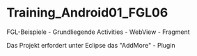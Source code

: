 # Training_Android01_FGL06
FGL-Beispiele - Grundliegende Activities - WebView - Fragment

Das Projekt erfordert unter Eclipse das "AddMore" - Plugin

